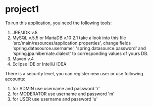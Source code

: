 # project1
To run this application, you need the following tools:
1) JRE/JDK v.8
2) MySQL v.5.5 or MariaDB v.10
  2.1 take a look into this file 'src/main/resources/application.properties', 
  change fields 'spring.datasource.username', 'spring.datasource.password' 
  and 'spring.jpa.hibernate.dialect' to corresponding values of yours DB.
2) Maven v.4
3) Eclipse IDE or IntelliJ IDEA

There is a security level, you can register new user or use following accounts: 
1) for ADMIN use username and password 'r'
2) for MODERATOR use username and password 'm'
3) for USER use username and password 'u'
